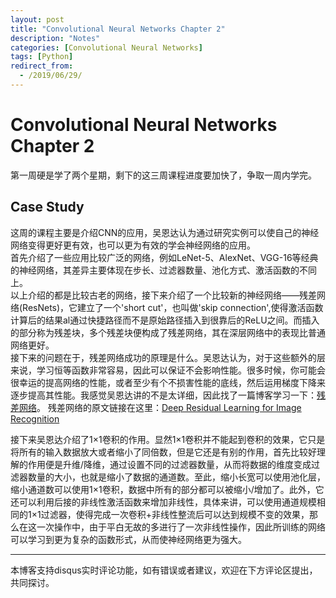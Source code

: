 ```yaml
---
layout: post
title: "Convolutional Neural Networks Chapter 2"
description: "Notes"
categories: [Convolutional Neural Networks]
tags: [Python]
redirect_from:
  - /2019/06/29/
---
```


# Convolutional Neural Networks Chapter 2  

第一周硬是学了两个星期，剩下的这三周课程进度要加快了，争取一周内学完。  

## Case Study  

这周的课程主要是介绍CNN的应用，吴恩达认为通过研究实例可以使自己的神经网络变得更好更有效，也可以更为有效的学会神经网络的应用。  
首先介绍了一些应用比较广泛的网络，例如LeNet-5、AlexNet、VGG-16等经典的神经网络，其差异主要体现在步长、过滤器数量、池化方式、激活函数的不同上。  
以上介绍的都是比较古老的网络，接下来介绍了一个比较新的神经网络——残差网络(ResNets)，它建立了一个'short cut'，也叫做'skip connection',使得激活函数计算后的结果al通过快捷路径而不是原始路径插入到很靠后的ReLU之间。而插入的部分称为残差块，多个残差块便构成了残差网络，其在深层网络中的表现比普通网络更好。  
接下来的问题在于，残差网络成功的原理是什么。吴恩达认为，对于这些额外的层来说，学习恒等函数非常容易，因此可以保证不会影响性能。很多时候，你可能会很幸运的提高网络的性能，或者至少有个不损害性能的底线，然后运用梯度下降来逐步提高其性能。我感觉吴恩达讲的不是太详细，因此找了一篇博客学习一下：[残差网络](https://www.cnblogs.com/wuliytTaotao/p/9560205.html)。  残差网络的原文链接在这里：[Deep Residual Learning for Image Recognition](https://www.cv-foundation.org/openaccess/content_cvpr_2016/papers/He_Deep_Residual_Learning_CVPR_2016_paper.pdf)  

接下来吴恩达介绍了1×1卷积的作用。显然1×1卷积并不能起到卷积的效果，它只是将所有的输入数据放大或者缩小了同倍数，但是它还是有别的作用，首先比较好理解的作用便是升维/降维，通过设置不同的过滤器数量，从而将数据的维度变成过滤器数量的大小，也就是缩小了数据的通道数。至此，缩小长宽可以使用池化层，缩小通道数可以使用1×1卷积，数据中所有的部分都可以被缩小/增加了。此外，它还可以利用后接的非线性激活函数来增加非线性，具体来讲，可以使用通道规模相同的1×1过滤器，使得完成一次卷积+非线性整流后可以达到规模不变的效果，那么在这一次操作中，由于平白无故的多进行了一次非线性操作，因此所训练的网络可以学习到更为复杂的函数形式，从而使神经网络更为强大。  


---
本博客支持disqus实时评论功能，如有错误或者建议，欢迎在下方评论区提出，共同探讨。  
